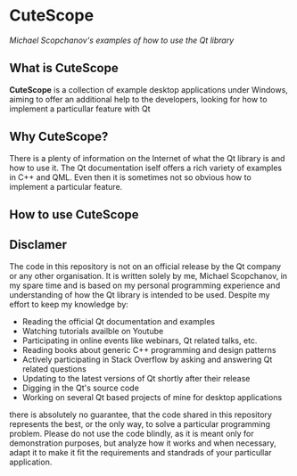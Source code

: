 # CuteScope
*Michael Scopchanov's examples of how to use the Qt library*

## What is CuteScope
**CuteScope** is a collection of example desktop applications under Windows, aiming to offer an additional help to the developers, looking for how to implement a particullar feature with Qt

## Why CuteScope?
There is a plenty of information on the Internet of what the Qt library is and how to use it. The Qt documentation iself offers a rich variety of examples in C++ and QML. Even then it is sometimes not so obvious how to implement a particular feature. 

## How to use CuteScope


## Disclamer
The code in this repository is not on an official release by the Qt company or any other organisation. It is written solely by me, Michael Scopchanov, in my spare time and is based on my personal programming experience and understanding of how the Qt library is intended to be used. Despite my effort to keep my knowledge by:
 
 * Reading the official Qt documentation and examples
 * Watching tutorials availble on Youtube
 * Participating in online events like webinars, Qt related talks, etc.
 * Reading books about generic C++ programming and design patterns
 * Actively participating in Stack Overflow by asking and answering Qt related questions
 * Updating to the latest versions of Qt shortly after their release
 * Digging in the Qt's source code
 * Working on several Qt based projects of mine for desktop applications
 
there is absolutely no guarantee, that the code shared in this repository represents the best, or the only way, to solve a particular programming problem. Please do not use the code blindly, as it is meant only for demonstration purposes, but analyze how it works and when necessary, adapt it to make it fit the requirements and standrads of your particullar application.
